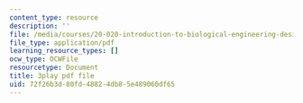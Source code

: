 ```yaml
---
content_type: resource
description: ''
file: /media/courses/20-020-introduction-to-biological-engineering-design-spring-2009/72f26b3d80fd48824db85e489060df65_XTUe-VMvRis.pdf
file_type: application/pdf
learning_resource_types: []
ocw_type: OCWFile
resourcetype: Document
title: 3play pdf file
uid: 72f26b3d-80fd-4882-4db8-5e489060df65
---
```

